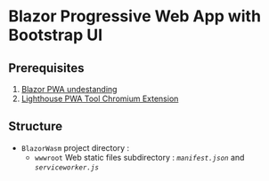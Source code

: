 # Blazor Progressive Web App with Bootstrap UI

## Prerequisites
1. [Blazor PWA undestanding](https://github.com/FrancoisDotNet/BlazorWasm)
3. [Lighthouse PWA Tool Chromium Extension](https://chrome.google.com/webstore/detail/lighthouse/blipmdconlkpinefehnmjammfjpmpbjk)

## Structure
- `BlazorWasm` project directory :
  - `wwwroot` Web static files subdirectory : *`manifest.json`* and *`serviceworker.js`*
